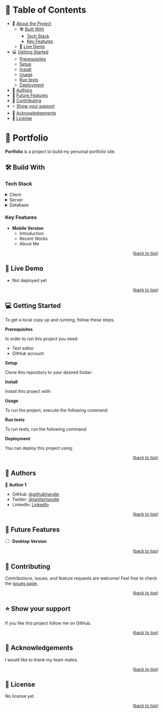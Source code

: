 # 📗 Table of Contents
- 📖 [About the Project](https://github.com/newhoteng/Portfolio/edit/main/README.md#open_book-portfolio)
  - 🛠️ [Built With](https://github.com/newhoteng/Portfolio/edit/main/README.md#hammer_and_wrench-build-with)
    - [Tech Stack](https://github.com/newhoteng/Portfolio/edit/main/README.md#tech-stack)
    - [Key Features](https://github.com/newhoteng/Portfolio/edit/main/README.md#key-features)
  - 🚀 [Live Demo](https://github.com/newhoteng/Portfolio/edit/main/README.md#rocket-live-demo)
- 💻 [Getting Started](https://github.com/newhoteng/Portfolio/edit/main/README.md#computer-getting-started)
  - [Prerequisites](https://github.com/newhoteng/Portfolio/edit/main/README.md#computer-getting-started)
  - [Setup](https://github.com/newhoteng/Portfolio/edit/main/README.md#computer-getting-started)
  - [Install](https://github.com/newhoteng/Portfolio/edit/main/README.md#computer-getting-started)
  - [Usage](https://github.com/newhoteng/Portfolio/edit/main/README.md#computer-getting-started)
  - [Run tests](https://github.com/newhoteng/Portfolio/edit/main/README.md#computer-getting-started)
  - [Deployment](https://github.com/newhoteng/Portfolio/edit/main/README.md#computer-getting-started)
- 👥 [Authors](https://github.com/newhoteng/Portfolio/edit/main/README.md#busts_in_silhouette-authors)
- 🔭 [Future Features](https://github.com/newhoteng/Portfolio/edit/main/README.md#telescope-future-features)
- 🤝 [Contributing](https://github.com/newhoteng/Portfolio/edit/main/README.md#handshake-contributing)
- ⭐ [Show your support](https://github.com/newhoteng/Portfolio/edit/main/README.md#star-show-your-support)
- 🙏 [Acknowledgements](https://github.com/newhoteng/Portfolio/edit/main/README.md#pray-acknowledgements)
- 📝 [License](https://github.com/newhoteng/Portfolio/edit/main/README.md#memo-license)


#  :open_book: Portfolio
**Portfolio** is a project to build my personal portfolio site.

## :hammer_and_wrench: Build With
### Tech Stack
<details><summary>Client</summary>
<ul>
  <li><a href="https://html.com/">HTML</a></li>
  <li><a href="https://www.w3.org/TR/CSS/#css">CSS</a></li>
</ul>
</details>
<details><summary>Server</summary>
</details>
<details><summary>Database</summary>
</details>

### Key Features
- **Mobile Version**
  - Introduction
  - Recent Works
  - About Me

<p align="right">(<a href="https://github.com/newhoteng/Portfolio#readme">back to top</a>)</p>

## :rocket: Live Demo
- Not deployed yet

<p align="right">(<a href="https://github.com/newhoteng/Portfolio#readme">back to top</a>)</p>

## :computer: Getting Started
To get a local copy up and running, follow these steps.<br>

**Prerequisites**<br>

In order to run this project you need:
- Text editor
- GitHub account<br>

**Setup**<br>

Clone this repository to your desired folder:<br>

**Install**<br>

Install this project with:<br>

**Usage**<br>

To run the project, execute the following command:<br>

**Run tests**<br>

To run tests, run the following command:<br>

**Deployment**<br>

You can deploy this project using:

<p align="right">(<a href="https://github.com/newhoteng/Portfolio#readme">back to top</a>)</p>

## :busts_in_silhouette: Authors
:bust_in_silhouette: **Author 1**
- GitHub: [@githubhandle](https://github.com/newhoteng)
- Twitter: [@twitterhandle](https://twitter.com/HarrietOteng1)
- LinkedIn: [LinkedIn](https://www.linkedin.com/in/harriet-oteng-75554666/)

<p align="right">(<a href="https://github.com/newhoteng/Portfolio#readme">back to top</a>)</p>

## :telescope: Future Features
- [ ] **Desktop Version**


<p align="right">(<a href="https://github.com/newhoteng/Portfolio#readme">back to top</a>)</p>

## :handshake: Contributing
Contributions, issues, and feature requests are welcome!
Feel free to check the [issues page](https://github.com/newhoteng/Portfolio/issues).

<p align="right">(<a href="https://github.com/newhoteng/Portfolio#readme">back to top</a>)</p>

## :star: Show your support
If you like this project follow me on GitHub.

<p align="right">(<a href="https://github.com/newhoteng/Portfolio#readme">back to top</a>)</p>

## :pray: Acknowledgements
I would like to thank my team mates.

<p align="right">(<a href="https://github.com/newhoteng/Portfolio#readme">back to top</a>)</p>
  
## :memo: License
No license yet.

<p align="right">(<a href="https://github.com/newhoteng/Portfolio#readme">back to top</a>)</p>

